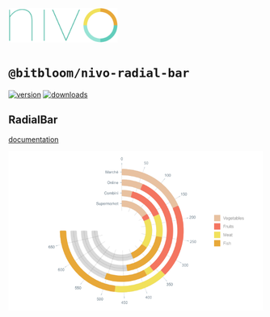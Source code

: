 <a href="https://nivo.rocks"><img alt="nivo" src="https://raw.githubusercontent.com/plouc/nivo/master/nivo.png" width="216" height="68"/></a>

# `@bitbloom/nivo-radial-bar`

[![version](https://img.shields.io/npm/v/@bitbloom/nivo-radial-bar?style=for-the-badge)](https://www.npmjs.com/package/@bitbloom/nivo-radial-bar)
[![downloads](https://img.shields.io/npm/dm/@bitbloom/nivo-radial-bar?style=for-the-badge)](https://www.npmjs.com/package/@bitbloom/nivo-radial-bar)

## RadialBar

[documentation](http://nivo.rocks/radial-bar/)

![RadialBar](https://raw.githubusercontent.com/plouc/nivo/master/website/src/assets/captures/radial-bar.png)
